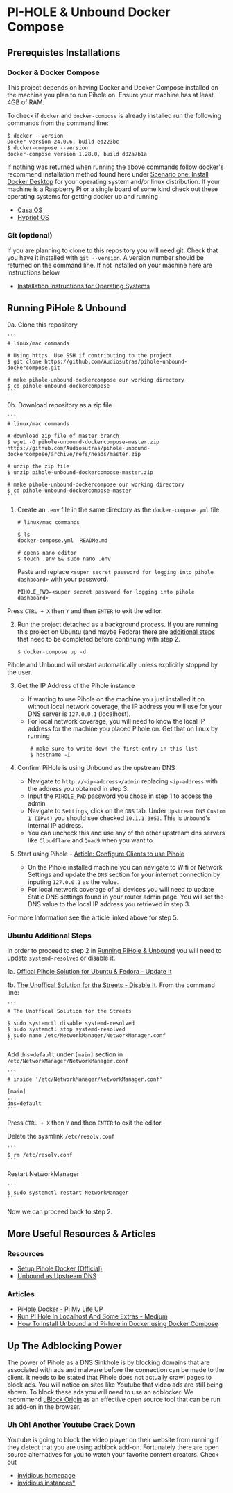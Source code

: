 # PI-HOLE & Unbound Docker Compose

## Prerequistes Installations

### Docker & Docker Compose

This project depends on having Docker and Docker Compose installed on the machine 
you plan to run Pihole on. Ensure your machine has at least 4GB of RAM.

To check if `docker` and `docker-compose` is already installed run the following commands from the command line:

```
$ docker --version
Docker version 24.0.6, build ed223bc
$ docker-compose --version
docker-compose version 1.28.0, build d02a7b1a
```

If nothing was returned when running the above commands follow docker's recommend 
installation method found here under [Scenario one: Install Docker Desktop](https://docs.docker.com/compose/install/#scenario-one-install-docker-desktop) for your operating system and/or linux distribution. If your machine is a Raspberry Pi or a single board of some kind check out these operating systems for getting docker up and running

- [Casa OS](https://github.com/IceWhaleTech/CasaOS)
- [Hypriot OS](https://blog.hypriot.com/downloads/)

### Git (optional)

If you are planning to clone to this repository you will need git. Check that you have 
it installed with `git --version`. A version number should be returned on the command 
line. If not installed on your machine here are instructions below

- [Installation Instructions for Operating Systems](https://git-scm.com/book/en/v2/Getting-Started-Installing-Git)

## Running PiHole & Unbound

0a. Clone this repository

    ```
    # linux/mac commands

    # Using https. Use SSH if contributing to the project 
    $ git clone https://github.com/Audiosutras/pihole-unbound-dockercompose.git

    # make pihole-unbound-dockercompose our working directory
    $ cd pihole-unbound-dockercompose
    ```

0b. Download repository as a zip file

    ```
    # linux/mac commands

    # download zip file of master branch
    $ wget -O pihole-unbound-dockercompose-master.zip https://github.com/Audiosutras/pihole-unbound-dockercompose/archive/refs/heads/master.zip

    # unzip the zip file
    $ unzip pihole-unbound-dockercompose-master.zip

    # make pihole-unbound-dockercompose our working directory
    $ cd pihole-unbound-dockercompose-master
    ```

1. Create an `.env` file in the same directory as the `docker-compose.yml` file

    ```
    # linux/mac commands

    $ ls
    docker-compose.yml  READMe.md

    # opens nano editor
    $ touch .env && sudo nano .env
    ```

    Paste and replace `<super secret password for logging into pihole dashboard>` with your 
    password.

    ```
    PIHOLE_PWD=<super secret password for logging into pihole dashboard>
    ```

Press `CTRL + X` then `Y` and then `ENTER` to exit the editor.

2. Run the project detached as a background process. If you are running this project on 
Ubuntu (and maybe Fedora) there are [additional steps](#ubuntu-additional-steps) that need to be completed before continuing with step 2.

    ```
    $ docker-compose up -d
    ```

Pihole and Unbound will restart automatically unless explicitly stopped by the user.


3. Get the IP Address of the Pihole instance

    - If wanting to use Pihole on the machine you just installed it on without local 
    network coverage, the IP address you will use for your DNS server is `127.0.0.1` (localhost).
    - For local network coverage, you will need to know the local IP address for the machine you placed Pihole on. Get that on linux by running
    ```
        # make sure to write down the first entry in this list
        $ hostname -I
    ```

4. Confirm PiHole is using Unbound as the upstream DNS

    - Navigate to `http://<ip-address>/admin` replacing `<ip-address` with the address 
    you obtained in step 3.
    - Input the `PIHOLE_PWD` password you chose in step 1 to access the admin
    - Navigate to `Settings`, click on the `DNS` tab. Under `Upstream DNS` `Custom 1 (IPv4)` you should see checked `10.1.1.3#53`. This is `Unbound`'s internal IP address. 
    - You can uncheck this and use any of the other upstream dns servers like `Cloudflare` and `Quad9` when you want to.

5. Start using Pihole - [Article: Configure Clients to use Pihole](https://discourse.pi-hole.net/t/how-do-i-configure-my-devices-to-use-pi-hole-as-their-dns-server/245)

    - On the Pihole installed machine you can navigate to Wifi or Network Settings and update the `DNS` section for your internet connection by inputing `127.0.0.1` as the 
    value.
    - For local network coverage of all devices you will need to update Static DNS settings found in your router admin page. You will set 
    the DNS value to the local IP address you retrieved in step 3.

For more Information see the article linked above for step 5.

### Ubuntu Additional Steps

In order to proceed to step 2 in [Running PiHole & Unbound](#running-pihole--unbound) you will need to update `systemd-resolved` or disable it.

1a. [Offical Pihole Solution for Ubuntu & Fedora - Update It](https://github.com/pi-hole/docker-pi-hole/#installing-on-ubuntu-or-fedora)

1b. [The Unoffical Solution for the Streets - Disable It](https://askubuntu.com/questions/907246/how-to-disable-systemd-resolved-in-ubuntu). From the command line:

    ```
    # The Unoffical Solution for the Streets

    $ sudo systemctl disable systemd-resolved
    $ sudo systemctl stop systemd-resolved
    $ sudo nano /etc/NetworkManager/NetworkManager.conf 
    ```
Add `dns=default` under `[main]` section in `/etc/NetworkManager/NetworkManager.conf`


    ```
    # inside '/etc/NetworkManager/NetworkManager.conf'
 
    [main]
    ...
    dns=default
    ```
Press `CTRL + X` then `Y` and then `ENTER` to exit the editor.

Delete the sysmlink `/etc/resolv.conf`

    ```
    $ rm /etc/resolv.conf
    ```

Restart NetworkManager

    ```
    $ sudo systemctl restart NetworkManager
    ```

Now we can proceed back to step 2.

## More Useful Resources & Articles

### Resources

- [Setup Pihole Docker (Official)](https://github.com/pi-hole/docker-pi-hole/#running-pi-hole-docker)
- [Unbound as Upstream DNS](https://nlnetlabs.nl/projects/unbound/about/)

### Articles 

- [PiHole Docker - Pi My Life UP](https://pimylifeup.com/pi-hole-docker/)
- [Run PI Hole In Localhost And Some Extras - Medium](https://thanosmour-tk.medium.com/run-pi-hole-in-localhost-and-some-extras-4b50e76611e6)
- [How To Install Unbound and Pi-hole in Docker using Docker Compose](https://www.reddit.com/r/docker/comments/rbgrm8/how_to_install_unbound_and_pihole_in_docker_using/)

## Up The Adblocking Power

The power of Pihole as a DNS Sinkhole is by blocking domains that are associated with ads and malware before the connection can be made to the client. It needs to be stated that Pihole does not actually crawl pages to block ads. You will notice on sites like Youtube that video ads are still being shown. To block these ads you will need to use an adblocker. We recommend [uBlock Origin](https://github.com/gorhill/uBlock) as an effective open source tool that can be run as add-on in the browser.  

### Uh Oh! Another Youtube Crack Down

Youtube is going to block the video player on their website from running if they detect that you are using adblock add-on. Fortunately there are open source alternatives for you to watch your favorite content creators. Check out

- [invidious homepage](https://invidious.io/) 
- [invidious instances*](https://docs.invidious.io/instances/)    
